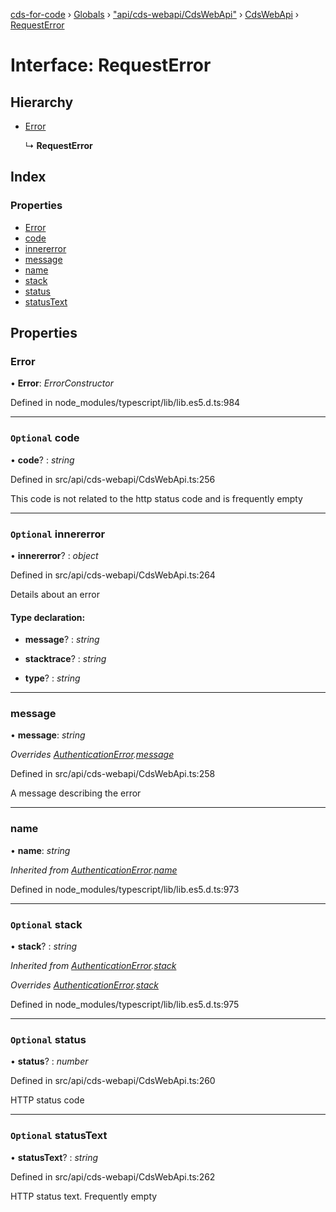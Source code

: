 [cds-for-code](../README.md) › [Globals](../globals.md) › ["api/cds-webapi/CdsWebApi"](../modules/_api_cds_webapi_cdswebapi_.md) › [CdsWebApi](../modules/_api_cds_webapi_cdswebapi_.cdswebapi.md) › [RequestError](_api_cds_webapi_cdswebapi_.cdswebapi.requesterror.md)

# Interface: RequestError

## Hierarchy

* [Error](../classes/_core_security_authentication_.authenticationerror.md#static-error)

  ↳ **RequestError**

## Index

### Properties

* [Error](_api_cds_webapi_cdswebapi_.cdswebapi.requesterror.md#error)
* [code](_api_cds_webapi_cdswebapi_.cdswebapi.requesterror.md#optional-code)
* [innererror](_api_cds_webapi_cdswebapi_.cdswebapi.requesterror.md#optional-innererror)
* [message](_api_cds_webapi_cdswebapi_.cdswebapi.requesterror.md#message)
* [name](_api_cds_webapi_cdswebapi_.cdswebapi.requesterror.md#name)
* [stack](_api_cds_webapi_cdswebapi_.cdswebapi.requesterror.md#optional-stack)
* [status](_api_cds_webapi_cdswebapi_.cdswebapi.requesterror.md#optional-status)
* [statusText](_api_cds_webapi_cdswebapi_.cdswebapi.requesterror.md#optional-statustext)

## Properties

###  Error

• **Error**: *ErrorConstructor*

Defined in node_modules/typescript/lib/lib.es5.d.ts:984

___

### `Optional` code

• **code**? : *string*

Defined in src/api/cds-webapi/CdsWebApi.ts:256

This code is not related to the http status code and is frequently empty

___

### `Optional` innererror

• **innererror**? : *object*

Defined in src/api/cds-webapi/CdsWebApi.ts:264

Details about an error

#### Type declaration:

* **message**? : *string*

* **stacktrace**? : *string*

* **type**? : *string*

___

###  message

• **message**: *string*

*Overrides [AuthenticationError](../classes/_core_security_authentication_.authenticationerror.md).[message](../classes/_core_security_authentication_.authenticationerror.md#message)*

Defined in src/api/cds-webapi/CdsWebApi.ts:258

A message describing the error

___

###  name

• **name**: *string*

*Inherited from [AuthenticationError](../classes/_core_security_authentication_.authenticationerror.md).[name](../classes/_core_security_authentication_.authenticationerror.md#name)*

Defined in node_modules/typescript/lib/lib.es5.d.ts:973

___

### `Optional` stack

• **stack**? : *string*

*Inherited from [AuthenticationError](../classes/_core_security_authentication_.authenticationerror.md).[stack](../classes/_core_security_authentication_.authenticationerror.md#optional-stack)*

*Overrides [AuthenticationError](../classes/_core_security_authentication_.authenticationerror.md).[stack](../classes/_core_security_authentication_.authenticationerror.md#optional-stack)*

Defined in node_modules/typescript/lib/lib.es5.d.ts:975

___

### `Optional` status

• **status**? : *number*

Defined in src/api/cds-webapi/CdsWebApi.ts:260

HTTP status code

___

### `Optional` statusText

• **statusText**? : *string*

Defined in src/api/cds-webapi/CdsWebApi.ts:262

HTTP status text. Frequently empty

